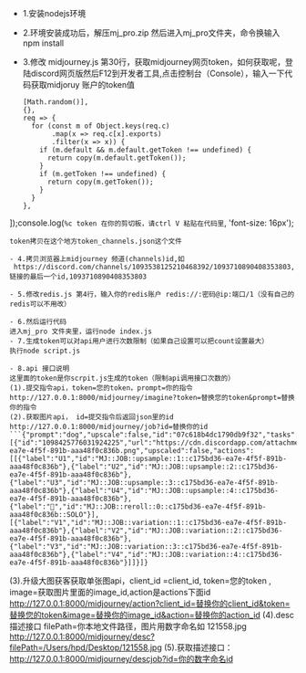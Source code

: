 - 1.安装nodejs环境

- 2.环境安装成功后，解压mj_pro.zip 然后进入mj_pro文件夹，命令换输入npm install 

- 3.修改 midjourney.js 第30行，获取midjourney网页token，如何获取呢，登陆discord网页版然后F12到开发者工具,点击控制台（Console），输入一下代码获取midjoruy 账户的token值
  ```window.webpackChunkdiscord_app.push([
  [Math.random()],
  {},
  req => {
    for (const m of Object.keys(req.c)
         .map(x => req.c[x].exports)
         .filter(x => x)) {
      if (m.default && m.default.getToken !== undefined) {
        return copy(m.default.getToken());
      }
      if (m.getToken !== undefined) {
        return copy(m.getToken());
      }
    }
  },
]);console.log(`%c token 在你的剪切板，请ctrl V 粘贴在代码里`, 'font-size: 16px');

```
token拷贝在这个地方token_channels.json这个文件

- 4.拷贝浏览器上midjourney 频道(channels)id,如
 https://discord.com/channels/1093538125210468392/1093710890408353803,链接的最后一个id,1093710890408353803

- 5.修改redis.js 第4行，输入你的redis账户 redis://:密码@ip:端口/1（没有自己的redis可以不用改）

- 6.然后运行代码
进入mj_pro 文件夹里，运行node index.js
- 7.生成token可以对api用户进行次数限制（如果自己设置可以把count设置最大）
执行node script.js 

- 8.api 接口说明
这里面的token是你scrpit.js生成的token（限制api调用接口次数的）
(1).提交指令api，token=您的token，prompt=你的指令
http://127.0.0.1:8000/midjourney/imagine?token=替换您的token&prompt=替换你的指令
(2).获取图片api， id=提交指令后返回json里的id
http://127.0.0.1:8000/midjourney/job?id=替换你的id
```{"prompt":"dog","upscale":false,"id":"07c618b4dc1790db9f32","tasks":1,"images":[{"id":"1098425776031924225","url":"https://cdn.discordapp.com/attachments/1093710890408353803/1098425775474090085/love3_dog_id07c618b4dc1790db9f32_c175bd36-ea7e-4f5f-891b-aaa48f0c836b.png","upscaled":false,"actions":[[{"label":"U1","id":"MJ::JOB::upsample::1::c175bd36-ea7e-4f5f-891b-aaa48f0c836b"},{"label":"U2","id":"MJ::JOB::upsample::2::c175bd36-ea7e-4f5f-891b-aaa48f0c836b"},{"label":"U3","id":"MJ::JOB::upsample::3::c175bd36-ea7e-4f5f-891b-aaa48f0c836b"},{"label":"U4","id":"MJ::JOB::upsample::4::c175bd36-ea7e-4f5f-891b-aaa48f0c836b"},{"label":"🔄","id":"MJ::JOB::reroll::0::c175bd36-ea7e-4f5f-891b-aaa48f0c836b::SOLO"}],[{"label":"V1","id":"MJ::JOB::variation::1::c175bd36-ea7e-4f5f-891b-aaa48f0c836b"},{"label":"V2","id":"MJ::JOB::variation::2::c175bd36-ea7e-4f5f-891b-aaa48f0c836b"},{"label":"V3","id":"MJ::JOB::variation::3::c175bd36-ea7e-4f5f-891b-aaa48f0c836b"},{"label":"V4","id":"MJ::JOB::variation::4::c175bd36-ea7e-4f5f-891b-aaa48f0c836b"}]]}]}
```
(3).升级大图获客获取单张图api，client_id =client_id, token=您的token , image=获取图片里面的image_id,action是actions下面id
http://127.0.0.1:8000/midjourney/action?client_id=替换你的client_id&token=替换您的token&image=替换你的image_id&action=替换你的action_id
(4).desc描述接口
filePath=你本地文件路径，图片用数字命名如 121558.jpg
http://127.0.0.1:8000/midjourney/desc?filePath=/Users/hpd/Desktop/121558.jpg
(5).获取描述接口：http://127.0.0.1:8000/midjourney/descjob?id=你的数字命名id
